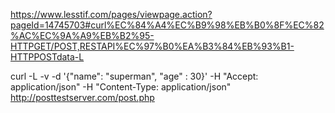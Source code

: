 
https://www.lesstif.com/pages/viewpage.action?pageId=14745703#curl%EC%84%A4%EC%B9%98%EB%B0%8F%EC%82%AC%EC%9A%A9%EB%B2%95-HTTPGET/POST,RESTAPI%EC%97%B0%EA%B3%84%EB%93%B1-HTTPPOSTdata-L

curl -L -v -d '{"name": "superman", "age" : 30}' -H "Accept: application/json" -H "Content-Type: application/json" http://posttestserver.com/post.php